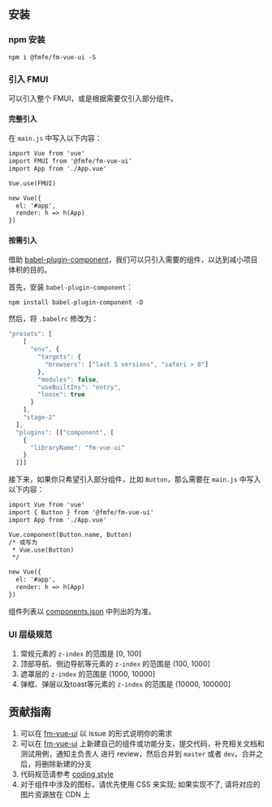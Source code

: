 ## 安装
### npm 安装
```
npm i @fmfe/fm-vue-ui -S
```

### 引入 FMUI
可以引入整个 FMUI，或是根据需要仅引入部分组件。

#### 完整引入

在 `main.js` 中写入以下内容：

```html
import Vue from 'vue'
import FMUI from '@fmfe/fm-vue-ui'
import App from './App.vue'

Vue.use(FMUI)

new Vue({
  el: '#app',
  render: h => h(App)
})
```

#### 按需引入
借助 [babel-plugin-component](https://github.com/QingWei-Li/babel-plugin-component)，我们可以只引入需要的组件，以达到减小项目体积的目的。

首先，安装 `babel-plugin-component`：

```
npm install babel-plugin-component -D
```

然后，将 `.babelrc` 修改为：

```js
"presets": [
    [
      "env", {
        "targets": {
          "browsers": ["last 5 versions", "safari > 8"]
        },
        "modules": false,
        "useBuiltIns": "entry",
        "loose": true
      }
    ],
    "stage-2"
  ],
  "plugins": [["component", [
    {
      "libraryName": "fm-vue-ui"
    }
  ]]]
```

接下来，如果你只希望引入部分组件，比如 `Button`，那么需要在 `main.js` 中写入以下内容：

```html
import Vue from 'vue'
import { Button } from '@fmfe/fm-vue-ui'
import App from './App.vue'

Vue.component(Button.name, Button)
/* 或写为
 * Vue.use(Button)
 */

new Vue({
  el: '#app',
  render: h => h(App)
})
```

组件列表以 [components.json](https://github.com/fmfe/fm-vue-ui/blob/master/components.json) 中列出的为准。

### UI 层级规范
1. 常规元素的 `z-index` 的范围是 [0, 100]
2. 顶部导航、侧边导航等元素的 `z-index` 的范围是 (100, 1000]
3. 遮罩层的 `z-index` 的范围是 (1000, 10000]
4. 弹框、弹层以及toast等元素的 `z-index` 的范围是 (10000, 100000]

## 贡献指南

1. 可以在 [fm-vue-ui](https://github.com/fmfe/fm-vue-ui/issues) 以 issue 的形式说明你的需求
2. 可以在 [fm-vue-ui](https://github.com/fmfe/fm-vue-ui) 上新建自己的组件或功能分支，提交代码，补充相关文档和测试用例，通知主负责人 进行 review，然后合并到 `master` 或者 `dev`。合并之后，将删除新建的分支
3. 代码规范请参考 [coding style](https://github.com/fmfe/fe-coding-style-guide/)
4. 对于组件中涉及的图标，请优先使用 CSS 来实现; 如果实现不了, 请将对应的图片资源放在 CDN 上